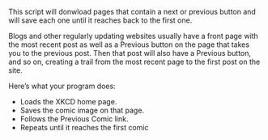 This script will donwload pages that contain a next or previous button and will save each one until it reaches back to the first one.

Blogs and other regularly updating websites usually have a front page with the most recent post as well as a Previous button on the page that takes you to the previous post. Then that post will also have a Previous button, and so on, creating a trail from the most recent page to the first post on the site.

Here’s what your program does:
- Loads the XKCD home page.
- Saves the comic image on that page.
- Follows the Previous Comic link.
- Repeats until it reaches the first comic